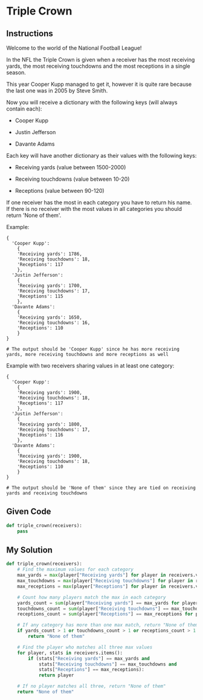 # Triple Crown

## Instructions

Welcome to the world of the National Football League!

In the NFL the Triple Crown is given when a receiver has the most receiving yards, the most receiving touchdowns and the most receptions in a single season.

This year Cooper Kupp managed to get it, however it is quite rare because the last one was in 2005 by Steve Smith.

Now you will receive a dictionary with the following keys (will always contain each):

- Cooper Kupp

- Justin Jefferson

- Davante Adams

Each key will have another dictionary as their values with the following keys:

- Receiving yards (value between 1500-2000)

- Receiving touchdowns (value between 10-20)

- Receptions (value between 90-120)

If one receiver has the most in each category you have to return his name. If there is no receiver with the most values in all categories you should return 'None of them'.

Example:

```
{
  'Cooper Kupp': 
    {
    'Receiving yards': 1786, 
    'Receiving touchdowns': 18, 
    'Receptions': 117
    },
  'Justin Jefferson': 
    {
    'Receiving yards': 1700, 
    'Receiving touchdowns': 17, 
    'Receptions': 115
    },
  'Davante Adams': 
    {
    'Receiving yards': 1650, 
    'Receiving touchdowns': 16, 
    'Receptions': 110
    }
}

# The output should be 'Cooper Kupp' since he has more receiving yards, more receiving touchdowns and more receptions as well
```

Example with two receivers sharing values in at least one category:

```
{
  'Cooper Kupp': 
    {
    'Receiving yards': 1900, 
    'Receiving touchdowns': 18, 
    'Receptions': 117
    },
  'Justin Jefferson': 
    {
    'Receiving yards': 1800, 
    'Receiving touchdowns': 17, 
    'Receptions': 116
    },
  'Davante Adams': 
    {
    'Receiving yards': 1900, 
    'Receiving touchdowns': 18, 
    'Receptions': 110
    }
}

# The output should be 'None of them' since they are tied on receiving yards and receiving touchdowns
```

## Given Code
```python
def triple_crown(receivers):
    pass
```

## My Solution
```python
def triple_crown(receivers):
    # Find the maximum values for each category
    max_yards = max(player["Receiving yards"] for player in receivers.values())
    max_touchdowns = max(player["Receiving touchdowns"] for player in receivers.values())
    max_receptions = max(player["Receptions"] for player in receivers.values())

    # Count how many players match the max in each category
    yards_count = sum(player["Receiving yards"] == max_yards for player in receivers.values())
    touchdowns_count = sum(player["Receiving touchdowns"] == max_touchdowns for player in receivers.values())
    receptions_count = sum(player["Receptions"] == max_receptions for player in receivers.values())

    # If any category has more than one max match, return "None of them"
    if yards_count > 1 or touchdowns_count > 1 or receptions_count > 1:
        return "None of them"

    # Find the player who matches all three max values
    for player, stats in receivers.items():
        if (stats["Receiving yards"] == max_yards and
            stats["Receiving touchdowns"] == max_touchdowns and
            stats["Receptions"] == max_receptions):
            return player

    # If no player matches all three, return "None of them"
    return "None of them"

```

